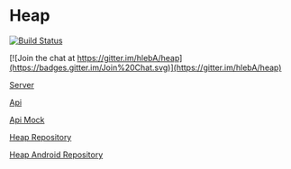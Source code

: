 # Heap

[![Build Status](https://travis-ci.org/ITXby/heap.svg)](https://travis-ci.org/ITXby/heap)

[![Join the chat at https://gitter.im/hlebA/heap](https://badges.gitter.im/Join%20Chat.svg)](https://gitter.im/hlebA/heap)

[Server](http://heap.by)

[Api](http://docs.heap.apiary.io/)

[Api Mock](http://private-anon-2879e03fd-heap.apiary-mock.com/)

[Heap Repository](https://github.com/ITXby/heap)

[Heap Android Repository](https://github.com/ITXby/heap-android)
